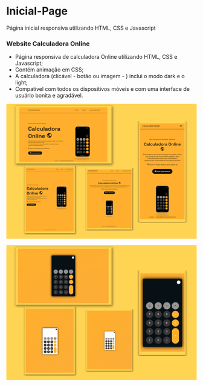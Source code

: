 # Inicial-Page
 Página inicial responsiva utilizando HTML, CSS e Javascript



### Website Calculadora Online

- Página responsiva de calculadora Online utilizando HTML, CSS e Javascript;
- Contém animação em CSS;
- A calculadora (clicável - botão ou imagem - ) inclui o modo dark e o light;
- Compatível com todos os dispositivos móveis e com uma interface de usuário bonita e agradável.


<!-- ![favicon img](/img/favicon.png) -->

<p>
<img src="/img/site-calculadoraOnline-img.png" alt="" img-align="middle">
</p>

<p>
<img src="/img/site-calculadora-img.png" alt="" img-align="middle">
</p>